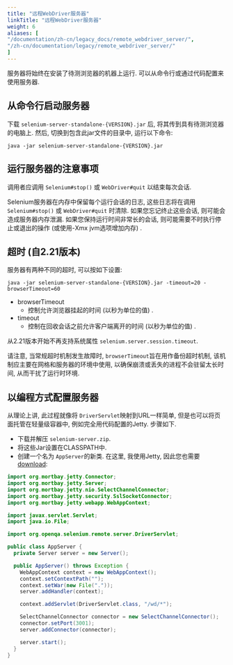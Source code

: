 ```yaml
---
title: "远程WebDriver服务器"
linkTitle: "远程WebDriver服务器"
weight: 6
aliases: [
"/documentation/zh-cn/legacy_docs/remote_webdriver_server/",
"/zh-cn/documentation/legacy/remote_webdriver_server/"
]
---
```


服务器将始终在安装了待测浏览器的机器上运行. 
可以从命令行或通过代码配置来使用服务器.


## 从命令行启动服务器

下载 `selenium-server-standalone-{VERSION}.jar` 后, 
将其传到具有待测浏览器的电脑上. 
然后, 切换到包含此jar文件的目录中, 运行以下命令:

```shell
java -jar selenium-server-standalone-{VERSION}.jar
```

## 运行服务器的注意事项

调用者应调用 `Selenium#stop()` 或 `WebDriver#quit` 以结束每次会话. 

Selenium服务器在内存中保留每个运行会话的日志, 
这些日志将在调用 `Selenium#stop()` 或 `WebDriver#quit` 时清除. 
如果您忘记终止这些会话, 则可能会造成服务器内存泄漏. 
如果您保持运行时间非常长的会话, 
则可能需要不时执行停止或退出的操作 (或使用-Xmx jvm选项增加内存) .


## 超时 (自2.21版本)

服务器有两种不同的超时, 可以按如下设置:

```shell
java -jar selenium-server-standalone-{VERSION}.jar -timeout=20 -browserTimeout=60
```

* browserTimeout
  * 控制允许浏览器挂起的时间
   (以秒为单位的值) .
* timeout
  * 控制在回收会话之前允许客户端离开的时间
   (以秒为单位的值) .

从2.21版本开始不再支持系统属性
 `selenium.server.session.timeout`.

请注意, 当常规超时机制发生故障时, 
`browserTimeout`旨在用作备份超时机制, 
该机制应主要在网格和服务器的环境中使用, 
以确保崩溃或丢失的进程不会驻留太长时间, 
从而干扰了运行时环境.


## 以编程方式配置服务器

从理论上讲, 此过程就像将 `DriverServlet`映射到URL一样简单, 
但是也可以将页面托管在轻量级容器中, 
例如完全用代码配置的Jetty. 
步骤如下.

* 下载并解压 `selenium-server.zip`. 
* 将这些Jar设置在CLASSPATH中. 
* 创建一个名为 `AppServer`的新类. 
在这里, 我使用Jetty, 
因此您也需要[download](//www.eclipse.org/jetty/download.html):

```java
import org.mortbay.jetty.Connector;
import org.mortbay.jetty.Server;
import org.mortbay.jetty.nio.SelectChannelConnector;
import org.mortbay.jetty.security.SslSocketConnector;
import org.mortbay.jetty.webapp.WebAppContext;

import javax.servlet.Servlet;
import java.io.File;

import org.openqa.selenium.remote.server.DriverServlet;

public class AppServer {
  private Server server = new Server();

  public AppServer() throws Exception {
    WebAppContext context = new WebAppContext();
    context.setContextPath("");
    context.setWar(new File("."));
    server.addHandler(context);

    context.addServlet(DriverServlet.class, "/wd/*");

    SelectChannelConnector connector = new SelectChannelConnector();
    connector.setPort(3001);
    server.addConnector(connector);

    server.start();
  }
}
```

